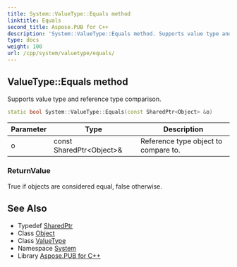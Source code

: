 ```yaml
---
title: System::ValueType::Equals method
linktitle: Equals
second_title: Aspose.PUB for C++
description: 'System::ValueType::Equals method. Supports value type and reference type comparison in C++.'
type: docs
weight: 100
url: /cpp/system/valuetype/equals/
---
```

## ValueType::Equals method


Supports value type and reference type comparison.

```cpp
static bool System::ValueType::Equals(const SharedPtr<Object> &o)
```


| Parameter | Type | Description |
| --- | --- | --- |
| o | const SharedPtr\<Object\>\& | Reference type object to compare to. |

### ReturnValue

True if objects are considered equal, false otherwise.

## See Also

* Typedef [SharedPtr](../../sharedptr/)
* Class [Object](../../object/)
* Class [ValueType](../)
* Namespace [System](../../)
* Library [Aspose.PUB for C++](../../../)
